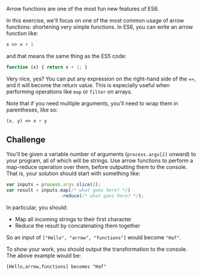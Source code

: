 Arrow functions are one of the most fun new features of ES6.

In this exercise, we'll focus on one of the most common usage of arrow functions: shortening very simple functions.  In ES6, you can write an arrow function like:

```js
x => x + 1
```

and that means the same thing as the ES5 code:

```js
function (x) { return x + 1; }
```

Very nice, yes?  You can put any expression on the right-hand side of the `=>`, and it will become the return value.  This is especially useful when performing operations like `map` or `filter` on arrays.

Note that if you need multiple arguments, you'll need to wrap them in parentheses, like so:

```js
(x, y) => x + y
```

## Challenge

You'll be given a variable number of arguments (`process.argv[2]` onward) to your program, all of which will be strings.  Use arrow functions to perform a map-reduce operation over them, before outputting them to the console.  That is, your solution should start with something like:

```js
var inputs = process.argv.slice(2);
var result = inputs.map(/* what goes here? */)
                    .reduce(/* what goes here? */);
```

In particular, you should:

- Map all incoming strings to their first character
- Reduce the result by concatenating them together

So an input of `["Hello", "arrow", "functions"]` would become `"Haf"`.

To show your work, you should output the transformation to the console.  The above example would be:

```
[Hello,arrow,functions] becomes "Haf"
```
